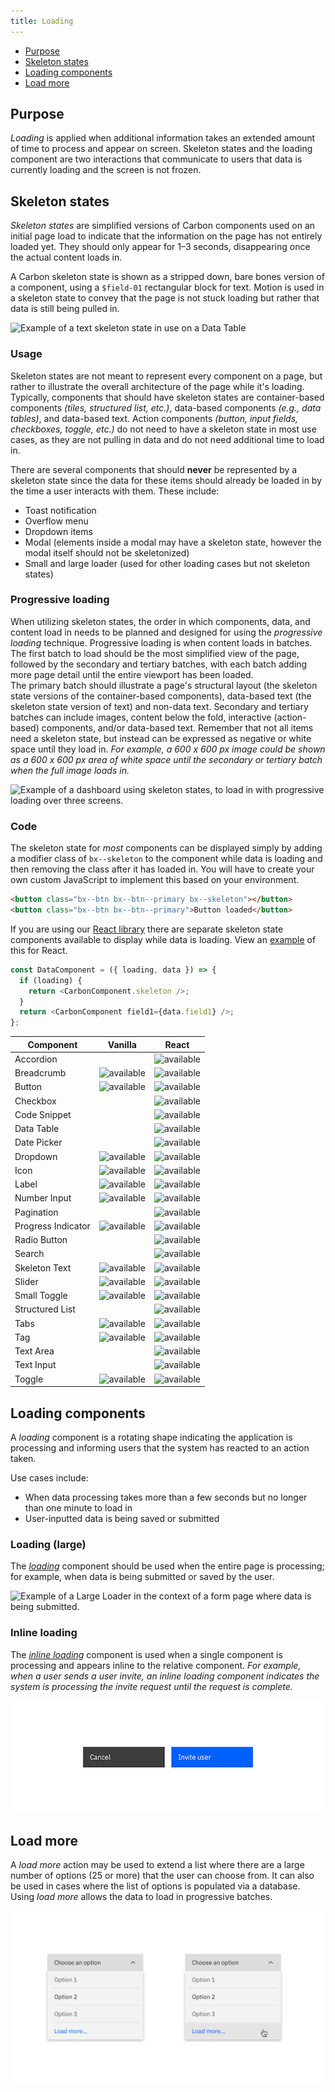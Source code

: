 ```yaml
---
title: Loading
---
```


<anchor-links>
<ul>
    <li><a data-scroll href="#purpose">Purpose</a></li>
    <li><a data-scroll href="#skeleton-states">Skeleton states</a></li>
    <li><a data-scroll href="#loading-components">Loading components</a></li>
    <li><a data-scroll href="#load-more">Load more</a></li>
</ul>
</anchor-links>


## Purpose

_Loading_ is applied when additional information takes an extended amount of time to process and appear on screen. Skeleton states and the loading component are two interactions that communicate to users that data is currently loading and the screen is not frozen.


## Skeleton states

_Skeleton states_ are simplified versions of Carbon components used on an initial page load to indicate that the information on the page has not entirely loaded yet. They should only appear for 1–3 seconds, disappearing once the actual content loads in.

A Carbon skeleton state is shown as a stripped down, bare bones version of a component, using a `$field-01` rectangular block for text. Motion is used in a skeleton state to convey that the page is not stuck loading but rather that data is still being pulled in.

<image-component cols="8" caption="Example of a text skeleton state in a data table.">

![Example of a text skeleton state in use on a Data Table](images/data-table-skeleton-state.gif)

</image-component>

### Usage

Skeleton states are not meant to represent every component on a page, but rather to illustrate the overall architecture of the page while it's loading. Typically, components that should have skeleton states are container-based components _(tiles, structured list, etc.)_, data-based components _(e.g., data tables)_, and data-based text. Action components _(button, input fields, checkboxes, toggle, etc.)_ do not need to have a skeleton state in most use cases, as they are not pulling in data and do not need additional time to load in.

There are several components that should **never** be represented by a skeleton state since the data for these items should already be loaded in by the time a user interacts with them. These include:

- Toast notification
- Overflow menu
- Dropdown items
- Modal (elements inside a modal may have a skeleton state, however the modal itself should not be skeletonized)
- Small and large loader (used for other loading cases but not skeleton states)

### Progressive loading

When utilizing skeleton states, the order in which components, data, and content load in needs to be planned and designed for using the _progressive loading_ technique. Progressive loading is when content loads in batches. The first batch to load should be the most simplified view of the page, followed by the secondary and tertiary batches, with each batch adding more page detail until the entire viewport has been loaded. 
<br>
The primary batch should illustrate a page's structural layout (the skeleton state versions of the container-based components), data-based text (the skeleton state version of text) and non-data text. Secondary and tertiary batches can include images, content below the fold, interactive (action-based) components, and/or data-based text. Remember that not all items need a skeleton state, but instead can be expressed as negative or white space until they load in. _For example, a 600 x 600 px image could be shown as a 600 x 600 px area of white space until the secondary or tertiary batch when the full image loads in._

<image-component cols="8" caption="Example of a dashboard using skeleton states to demonstrate progressive loading">

![Example of a dashboard using skeleton states, to load in with progressive loading over three screens.](images/Progressive-Loading.png)

</image-component>

### Code

The skeleton state for _most_ components can be displayed simply by adding a modifier class of `bx--skeleton` to the component while data is loading and then removing the class after it has loaded in. You will have to create your own custom JavaScript to implement this based on your environment.

```html
<button class="bx--btn bx--btn--primary bx--skeleton"></button>
<button class="bx--btn bx--btn--primary">Button loaded</button>
```

If you are using our [React library](http://react.carbondesignsystem.com/) there are separate skeleton state components available to display while data is loading. View an [example](https://codesandbox.io/s/wq264y43k8) of this for React.

```javascript
const DataComponent = ({ loading, data }) => {
  if (loading) {
    return <CarbonComponent.skeleton />;
  }
  return <CarbonComponent field1={data.field1} />;
};
```

| Component          | Vanilla                                   | React                                     |
| ------------------ | ----------------------------------------- | ----------------------------------------- |
| Accordion          |                                           | ![available](images/checkmark--glyph.svg) |
| Breadcrumb         | ![available](images/checkmark--glyph.svg) | ![available](images/checkmark--glyph.svg) |
| Button             | ![available](images/checkmark--glyph.svg) | ![available](images/checkmark--glyph.svg) |
| Checkbox           |                                           | ![available](images/checkmark--glyph.svg) |
| Code Snippet       |                                           | ![available](images/checkmark--glyph.svg) |
| Data Table         |                                           | ![available](images/checkmark--glyph.svg) |
| Date Picker        |                                           | ![available](images/checkmark--glyph.svg) |
| Dropdown           | ![available](images/checkmark--glyph.svg) | ![available](images/checkmark--glyph.svg) |
| Icon               | ![available](images/checkmark--glyph.svg) | ![available](images/checkmark--glyph.svg) |
| Label              | ![available](images/checkmark--glyph.svg) | ![available](images/checkmark--glyph.svg) |
| Number Input       | ![available](images/checkmark--glyph.svg) | ![available](images/checkmark--glyph.svg) |
| Pagination         |                                           | ![available](images/checkmark--glyph.svg) |
| Progress Indicator | ![available](images/checkmark--glyph.svg) | ![available](images/checkmark--glyph.svg) |
| Radio Button       |                                           | ![available](images/checkmark--glyph.svg) |
| Search             |                                           | ![available](images/checkmark--glyph.svg) |
| Skeleton Text      | ![available](images/checkmark--glyph.svg) | ![available](images/checkmark--glyph.svg) |
| Slider             | ![available](images/checkmark--glyph.svg) | ![available](images/checkmark--glyph.svg) |
| Small Toggle       | ![available](images/checkmark--glyph.svg) | ![available](images/checkmark--glyph.svg) |
| Structured List    |                                           | ![available](images/checkmark--glyph.svg) |
| Tabs               | ![available](images/checkmark--glyph.svg) | ![available](images/checkmark--glyph.svg) |
| Tag                | ![available](images/checkmark--glyph.svg) | ![available](images/checkmark--glyph.svg) |
| Text Area          |                                           | ![available](images/checkmark--glyph.svg) |
| Text Input         |                                           | ![available](images/checkmark--glyph.svg) |
| Toggle             | ![available](images/checkmark--glyph.svg) | ![available](images/checkmark--glyph.svg) |

## Loading components

A _loading_ component is a rotating shape indicating the application is processing and informing users that the system has reacted to an action taken.

Use cases include:

- When data processing takes more than a few seconds but no longer than one minute to load in
- User-inputted data is being saved or submitted

### Loading (large)

The [_loading_](/components/loading/code) component should be used when the entire page is processing; for example, when data is being submitted or saved by the user.

<image-component cols="8" caption="Example of a large loader in context.">

![Example of a Large Loader in the context of a form page where data is being submitted.](images/Large-Loader.png)

</image-component>

### Inline loading

The [_inline loading_](/components/inline-loading/code) component is used when a single component is processing and appears inline to the relative component. _For example, when a user sends a user invite, an inline loading component indicates the system is processing the invite request until the request is complete._

<image-component cols="8" caption="Example of inline loader in context.">

![Example of small loader in the context of a Detail Page Header.](images/inline-loading-animated.gif)

</image-component>

## Load more

A _load more_ action may be used to extend a list where there are a large number of options (25 or more) that the user can choose from. It can also be used in cases where the list of options is populated via a database. Using _load more_ allows the data to load in progressive batches.

<image-component cols="8" caption="Example of load more button in context.">

![Example of a _load more_ action inside of a filter dropdown.](images/load-more.png)

</image-component>

<!--## Progress Loader

A _progress loader_ is used to represent a specific load time for an item. This amount of time, whatever unit, can be measured based on actual events.

Use cases for a progress loader include:

- A file being uploaded (0 to 100%)
- A new item being provisioned (0 to 10 minutes)

*Example gif of file being uploaded (Is this the best use case?*-->
